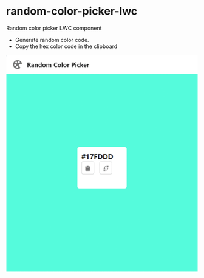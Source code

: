 # random-color-picker-lwc
Random color picker LWC component
* Generate random color code.
* Copy the hex color code in the clipboard


![](https://github.com/arun12209/random-color-picker-lwc/blob/main/Images/Webp.net-gifmaker%20(1).gif)
